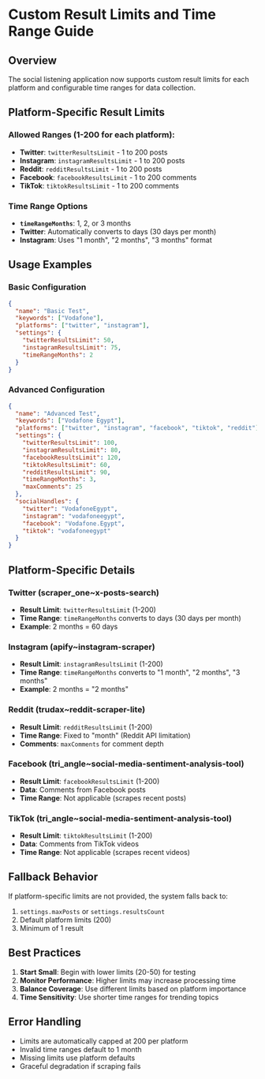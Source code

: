 # Custom Result Limits and Time Range Guide

## Overview
The social listening application now supports custom result limits for each platform and configurable time ranges for data collection.

## Platform-Specific Result Limits

### Allowed Ranges (1-200 for each platform):
- **Twitter**: `twitterResultsLimit` - 1 to 200 posts
- **Instagram**: `instagramResultsLimit` - 1 to 200 posts
- **Reddit**: `redditResultsLimit` - 1 to 200 posts
- **Facebook**: `facebookResultsLimit` - 1 to 200 comments
- **TikTok**: `tiktokResultsLimit` - 1 to 200 comments

### Time Range Options
- **`timeRangeMonths`**: 1, 2, or 3 months
- **Twitter**: Automatically converts to days (30 days per month)
- **Instagram**: Uses "1 month", "2 months", "3 months" format

## Usage Examples

### Basic Configuration
```json
{
  "name": "Basic Test",
  "keywords": ["Vodafone"],
  "platforms": ["twitter", "instagram"],
  "settings": {
    "twitterResultsLimit": 50,
    "instagramResultsLimit": 75,
    "timeRangeMonths": 2
  }
}
```

### Advanced Configuration
```json
{
  "name": "Advanced Test",
  "keywords": ["Vodafone Egypt"],
  "platforms": ["twitter", "instagram", "facebook", "tiktok", "reddit"],
  "settings": {
    "twitterResultsLimit": 100,
    "instagramResultsLimit": 80,
    "facebookResultsLimit": 120,
    "tiktokResultsLimit": 60,
    "redditResultsLimit": 90,
    "timeRangeMonths": 3,
    "maxComments": 25
  },
  "socialHandles": {
    "twitter": "VodafoneEgypt",
    "instagram": "vodafoneegypt",
    "facebook": "Vodafone.Egypt",
    "tiktok": "vodafoneegypt"
  }
}
```

## Platform-Specific Details

### Twitter (scraper_one~x-posts-search)
- **Result Limit**: `twitterResultsLimit` (1-200)
- **Time Range**: `timeRangeMonths` converts to days (30 days per month)
- **Example**: 2 months = 60 days

### Instagram (apify~instagram-scraper)
- **Result Limit**: `instagramResultsLimit` (1-200)
- **Time Range**: `timeRangeMonths` converts to "1 month", "2 months", "3 months"
- **Example**: 2 months = "2 months"

### Reddit (trudax~reddit-scraper-lite)
- **Result Limit**: `redditResultsLimit` (1-200)
- **Time Range**: Fixed to "month" (Reddit API limitation)
- **Comments**: `maxComments` for comment depth

### Facebook (tri_angle~social-media-sentiment-analysis-tool)
- **Result Limit**: `facebookResultsLimit` (1-200)
- **Data**: Comments from Facebook posts
- **Time Range**: Not applicable (scrapes recent posts)

### TikTok (tri_angle~social-media-sentiment-analysis-tool)
- **Result Limit**: `tiktokResultsLimit` (1-200)
- **Data**: Comments from TikTok videos
- **Time Range**: Not applicable (scrapes recent videos)

## Fallback Behavior

If platform-specific limits are not provided, the system falls back to:
1. `settings.maxPosts` or `settings.resultsCount`
2. Default platform limits (200)
3. Minimum of 1 result

## Best Practices

1. **Start Small**: Begin with lower limits (20-50) for testing
2. **Monitor Performance**: Higher limits may increase processing time
3. **Balance Coverage**: Use different limits based on platform importance
4. **Time Sensitivity**: Use shorter time ranges for trending topics

## Error Handling

- Limits are automatically capped at 200 per platform
- Invalid time ranges default to 1 month
- Missing limits use platform defaults
- Graceful degradation if scraping fails 